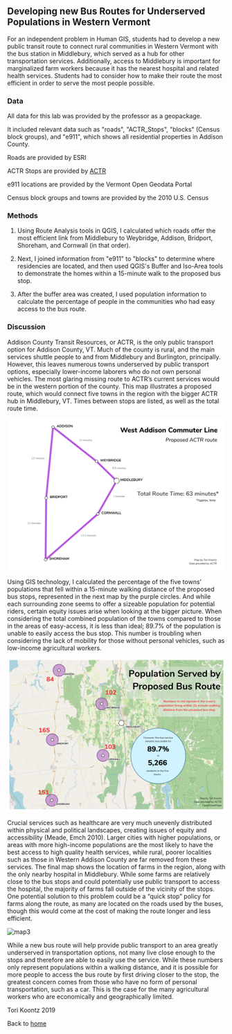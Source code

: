 ## Developing new Bus Routes for Underserved Populations in Western Vermont

For an independent problem in Human GIS, students had to develop a new public transit route to connect rural communities in Western Vermont with the bus station in Middlebury, which served as a hub for other transportation services. Additionally, access to Middlebury is important for marginalized farm workers because it has the nearest hospital and related health services. Students had to consider how to make their route the most efficient in order to serve the most people possible. 

### Data 

All data for this lab was provided by the professor as a geopackage.

It included relevant data such as "roads", "ACTR_Stops", "blocks" (Census block groups), and "e911", which shows all residential properties in Addison County.

Roads are provided by ESRI

ACTR Stops are provided by [ACTR](https://actr-vt.org/)

e911 locations are provided by the Vermont Open Geodata Portal

Census block groups and towns are provided by the 2010 U.S. Census



### Methods 

1. Using Route Analysis tools in QGIS, I calculated which roads offer the most efficient link from Middlebury to Weybridge, Addison, Bridport, Shoreham, and Cornwall (in that order). 

2. Next, I joined information from "e911" to "blocks" to determine where residencies are located, and then used QGIS's Buffer and Iso-Area tools to demonstrate the homes within a 15-minute walk to the proposed bus stop.

3. After the buffer area was created, I used population information to calculate the percentage of people in the communities who had easy access to the bus route. 


### Discussion 

Addison County Transit Resources, or ACTR, is the only public transport option for Addison County, VT. Much of the county is rural, and the main services shuttle people to and from Middlebury and Burlington, principally. However, this leaves numerous towns underserved by public transport options, especially lower-income laborers who do not own personal vehicles. The most glaring missing route to ACTR’s current services would be in the western portion of the county. This map illustrates a proposed route, which would connect five towns in the region with the bigger ACTR hub in Middlebury, VT. Times between stops are listed, as well as the total route time. 

![map1](actr_newroute.png)

Using GIS technology, I calculated the percentage of the five towns’ populations that fell within a 15-minute walking distance of the proposed bus stops, represented in the next map by the purple circles. And while each surrounding zone seems to offer a sizeable population for potential riders, certain equity issues arise when looking at the bigger picture. When considering the total combined population of the towns compared to those in the areas of easy-access, it is less than ideal; 89.7% of the population is unable to easily access the bus stop. This number is troubling when considering the lack of mobility for those without personal vehicles, such as low-income agricultural workers. 

![map2](pop_served.png)

Crucial services such as healthcare are very much unevenly distributed within physical and political landscapes, creating issues of equity and accessibility (Meade, Emch 2010). Larger cities with higher populations, or areas with more high-income populations are the most likely to have the best access to high quality health services, while rural, poorer localities such as those in Western Addison County are far removed from these services. The final map shows the location of farms in the region, along with the only nearby hospital in Middlebury. While some farms are relatively close to the bus stops and could potentially use public transport to access the hospital, the majority of farms fall outside of the vicinity of the stops. 
	One potential solution to this problem could be a “quick stop” policy for farms along the route, as many are located on the roads used by the buses, though this would come at the cost of making the route longer and less efficient. 

![map3](service_access.png)

While a new bus route will help provide public transport to an area greatly underserved in transportation options, not many live close enough to the stops and therefore are able to easily use the service. While these numbers only represent populations within a walking distance, and it is possible for more people to access the bus route by first driving closer to the stop, the greatest concern comes from those who have no form of personal transportation, such as a car. This is the case for the many agricultural workers who are economically and geographically limited. 

Tori Koontz 2019 

Back to [home](index.md)
